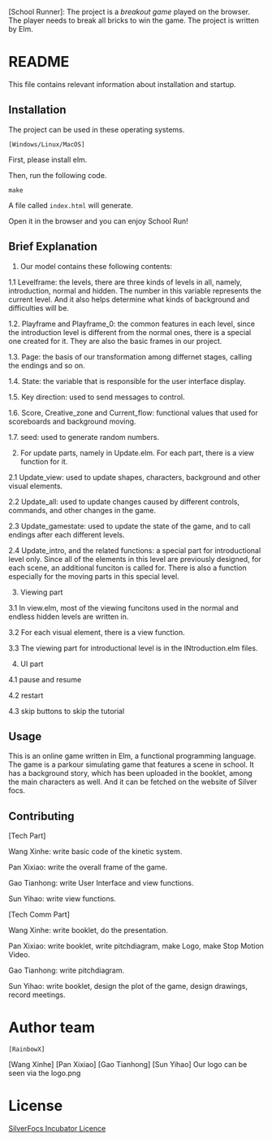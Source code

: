

[School Runner]: The project is a *breakout game* played on the browser. The player needs to break all bricks to win the game. The project is written by Elm. 

# README
This file contains relevant information about installation and startup.

## Installation

The project can be used in these operating systems.

	[Windows/Linux/MacOS]

First, please install elm. 

Then, run the following code.

```
make
```

A file called `index.html` will generate.

Open it in the browser and you can enjoy School Run!

## Brief Explanation
1. Our model contains these following contents:

1.1 Levelframe: the levels, there are three kinds of levels in all, namely, introduction, normal and hidden. The number in this variable represents the current level. And it also helps determine what kinds of background and difficulties will be.

1.2. Playframe and Playframe_0: the common features in each level, since the introduction level is different from the normal ones, there is a special one created for it. They are also the basic frames in our project.

1.3. Page: the basis of our transformation among differnet stages, calling the endings and so on.

1.4. State: the variable that is responsible for the user interface display.

1.5. Key direction: used to send messages to control.

1.6. Score, Creative_zone and Current_flow: functional values that used for scoreboards and background moving.

1.7. seed: used to generate random numbers.

2. For update parts, namely in Update.elm. For each part, there is a view function for it.
   
2.1 Update_view: used to update shapes, characters, background and other visual elements.

2.2 Update_all: used to update changes caused by different controls, commands, and other changes in the game.

2.3 Update_gamestate: used to update the state of the game, and to call endings after each different levels.

2.4 Update_intro, and the related functions: a special part for introductional level only. Since all of the elements in this level are previously designed, for each scene, an additional funciton is called for. There is also a function especially for the moving parts in this special level.

3. Viewing part

3.1 In view.elm, most of the viewing funcitons used in the normal and endless hidden levels are written in.

3.2 For each visual element, there is a view function.

3.3 The viewing part for introductional level is in the INtroduction.elm files.

4. UI part

4.1 pause and resume

4.2 restart

4.3 skip buttons to skip the tutorial
## Usage

This is an online game written in Elm, a functional programming language. The game is a parkour simulating game that features a scene in school. It has a background story, which has been uploaded in the booklet, among the main characters as well. And it can be fetched on the website of Silver focs.


## Contributing
[Tech Part]

Wang Xinhe: write basic code of the kinetic system.

Pan Xixiao: write the overall frame of the game.

Gao Tianhong: write User Interface and view functions.

Sun Yihao: write view functions.

[Tech Comm Part]

Wang Xinhe: write booklet, do the presentation.

Pan Xixiao: write booklet, write pitchdiagram, make Logo, make Stop Motion Video.

Gao Tianhong: write pitchdiagram.

Sun Yihao: write booklet, design the plot of the game, design drawings, record meetings.


# Author team 
	[RainbowX]
[Wang Xinhe]
[Pan Xixiao]
[Gao Tianhong]
[Sun Yihao]
Our logo can be seen via the logo.png
# License 
[SilverFocs Incubator Licence](https://focs.ji.sjtu.edu.cn/silverfocs/markdown/license)

